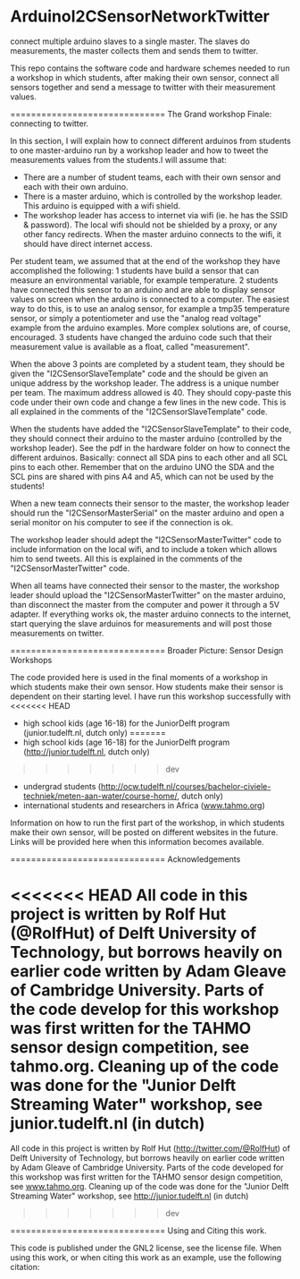 ArduinoI2CSensorNetworkTwitter
==============================

connect multiple arduino slaves to a single master. The slaves do measurements, the master collects them and sends them to twitter.

This repo contains the software code and hardware schemes needed to run a workshop in which students, after making their own sensor, connect all sensors together and send a message to twitter with their measurement values.

==============================
The Grand workshop Finale: connecting to twitter.

In this section, I will explain how to connect different arduinos from students to one master-arduino run by a workshop leader and how to tweet the measurements values from the students.I will assume that:

- There are a number of student teams, each with their own sensor and each with their own arduino. 
- There is a master arduino, which is controlled by the workshop leader. This arduino is equipped with a wifi shield.
- The workshop leader has access to internet via wifi (ie. he has the SSID & password). The local wifi should not be shielded by a proxy, or any other fancy redirects. When the master arduino connects to the wifi, it should have direct internet access.

Per student team, we assumed that at the end of the workshop they have accomplished the following:
1 students have build a sensor that can measure an environmental variable, for example temperature.
2 students have connected this sensor to an arduino and are able to display sensor values on screen when the arduino is connected to a computer. The easiest way to do this, is to use an analog sensor, for example a tmp35 temperature sensor, or simply a potentiometer and use the "analog read voltage" example from the arduino examples. More complex solutions are, of course, encouraged.
3 students have changed the arduino code such that their measurement value is available as a float, called "measurement". 

When the above 3 points are completed by a student team, they should be given the "I2CSensorSlaveTemplate" code and the should be given an unique address by the workshop leader. The address is a unique number per team. The maximum address allowed is 40. They should copy-paste this code under their own code and change a few lines in the new code. This is all explained in the comments of the "I2CSensorSlaveTemplate" code.

When the students have added the "I2CSensorSlaveTemplate" to their code, they should connect their arduino to the master arduino (controlled by the workshop leader). See the pdf in the hardware folder on how to connect the different arduinos. Basically: connect all SDA pins to each other and all SCL pins to each other. Remember that on the arduino UNO the SDA and the SCL pins are shared with pins A4 and A5, which can not be used by the students!

When a new team connects their sensor to the master, the workshop leader should run the "I2CSensorMasterSerial" on the master arduino and open a serial monitor on his computer to see if the connection is ok. 

The workshop leader should adept the "I2CSensorMasterTwitter" code to include information on the local wifi, and to include a token which allows him to send tweets. All this is explained in the comments of the "I2CSensorMasterTwitter" code.

When all teams have connected their sensor to the master, the workshop leader should upload the "I2CSensorMasterTwitter" on the master arduino, than disconnect the master from the computer and power it through a 5V adapter. If everything works ok, the master arduino connects to the internet, start querying the slave arduinos for measurements and will post those measurements on twitter.


==============================
Broader Picture: Sensor Design Workshops

The code provided here is used in the final moments of a workshop in which students make their own sensor. How students make their sensor is dependent on their starting level. I have run this workshop successfully with 
<<<<<<< HEAD
- high school kids (age 16-18) for the JuniorDelft program (junior.tudelft.nl, dutch only)
=======
- high school kids (age 16-18) for the JuniorDelft program (http://junior.tudelft.nl, dutch only)
>>>>>>> dev
- undergrad students (http://ocw.tudelft.nl/courses/bachelor-civiele-techniek/meten-aan-water/course-home/, dutch only)
- international students and researchers in Africa (www.tahmo.org)

Information on how to run the first part of the workshop, in which students make their own sensor, will be posted on different websites in the future. Links will be provided here when this information becomes available.

==============================
Acknowledgements

<<<<<<< HEAD
All code in this project is written by Rolf Hut (@RolfHut) of Delft University of Technology, but borrows heavily on earlier code written by Adam Gleave of Cambridge University. Parts of the code develop for this workshop was first written for the TAHMO sensor design competition, see tahmo.org. Cleaning up of the code was done for the "Junior Delft Streaming Water" workshop, see junior.tudelft.nl (in dutch)
=======
All code in this project is written by Rolf Hut (http://twitter.com/@RolfHut) of Delft University of Technology, but borrows heavily on earlier code written by Adam Gleave of Cambridge University. Parts of the code developed for this workshop was first written for the TAHMO sensor design competition, see www.tahmo.org. Cleaning up of the code was done for the "Junior Delft Streaming Water" workshop, see http://junior.tudelft.nl (in dutch)
>>>>>>> dev

==============================
Using and Citing this work.

This code is published under the GNL2 license, see the license file. When using this work, or when citing this work as an example, use the following citation:

 

